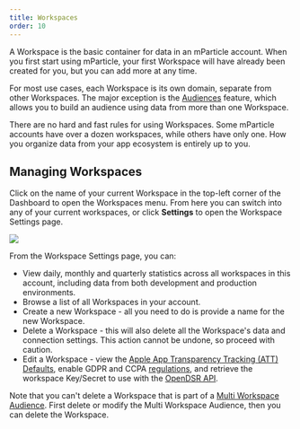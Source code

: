 ```yaml
---
title: Workspaces
order: 10
---
```


A Workspace is the basic container for data in an mParticle account.  When you first start using mParticle, your first Workspace will have already been created for you, but you can add more at any time.

For most use cases, each Workspace is its own domain, separate from other Workspaces. The major exception is the [Audiences](/platform-guide/audiences/) feature, which allows you to build an audience using data from more than one Workspace.

There are no hard and fast rules for using Workspaces. Some mParticle accounts have over a dozen workspaces, while others have only one. How you organize data from your app ecosystem is entirely up to you.

## Managing Workspaces

Click on the name of your current Workspace in the top-left corner of the Dashboard to open the Workspaces menu. From here you can switch into any of your current workspaces, or click **Settings** to open the Workspace Settings page.

![](/images/Platform-Update-Workspace-Settings-042019.png)

From the Workspace Settings page, you can:

* View daily, monthly and quarterly statistics across all workspaces in this account, including data from both development and production environments.
* Browse a list of all Workspaces in your account.
* Create a new Workspace - all you need to do is provide a name for the new Workspace.
* Delete a Workspace - this will also delete all the Workspace's data and connection settings. This action cannot be undone, so proceed with caution.
* Edit a Workspace - view the [Apple App Transparency Tracking (ATT) Defaults](/developers/sdk/ios/ios14/), enable GDPR and CCPA [regulations](/guides/data-privacy-controls/), and retrieve the workspace Key/Secret to use with the [OpenDSR API](/developers/dsr-api).

Note that you can't delete a Workspace that is part of a [Multi Workspace Audience](/guides/platform-guide/audiences/#create-audience). First delete or modify the Multi Workspace Audience, then you can delete the Workspace.
